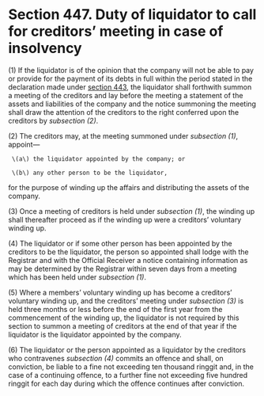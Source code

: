# Section 447. Duty of liquidator to call for creditors’ meeting in case of insolvency

\(1\) If the liquidator is of the opinion that the company will not be able to pay or provide for the payment of its debts in full within the period stated in the declaration made under [section 443](../subdivision-3-voluntary-winding-up/section-443.-declaration-of-solvency.md), the liquidator shall forthwith summon a meeting of the creditors and lay before the meeting a statement of the assets and liabilities of the company and the notice summoning the meeting shall draw the attention of the creditors to the right conferred upon the creditors by _subsection \(2\)_.

\(2\) The creditors may, at the meeting summoned under _subsection \(1\)_, appoint—

     \(a\) the liquidator appointed by the company; or

     \(b\) any other person to be the liquidator,

for the purpose of winding up the affairs and distributing the assets of the company.

\(3\) Once a meeting of creditors is held under _subsection \(1\)_, the winding up shall thereafter proceed as if the winding up were a creditors’ voluntary winding up.

\(4\) The liquidator or if some other person has been appointed by the creditors to be the liquidator, the person so appointed shall lodge with the Registrar and with the Official Receiver a notice containing information as may be determined by the Registrar within seven days from a meeting which has been held under _subsection \(1\)_.

\(5\) Where a members’ voluntary winding up has become a creditors’ voluntary winding up, and the creditors’ meeting under _subsection \(3\)_ is held three months or less before the end of the first year from the commencement of the winding up, the liquidator is not required by this section to summon a meeting of creditors at the end of that year if the liquidator is the liquidator appointed by the company.

\(6\) The liquidator or the person appointed as a liquidator by the creditors who contravenes _subsection \(4\)_ commits an offence and shall, on conviction, be liable to a fine not exceeding ten thousand ringgit and, in the case of a continuing offence, to a further fine not exceeding five hundred ringgit for each day during which the offence continues after conviction.

